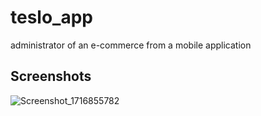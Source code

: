 # teslo_app

administrator of an e-commerce from a mobile application

## Screenshots
![Screenshot_1716855782](https://github.com/szuluaga-beep/teslo_app/assets/69664305/97bb22bb-23d2-4192-a59a-c93d9343a5bf)
